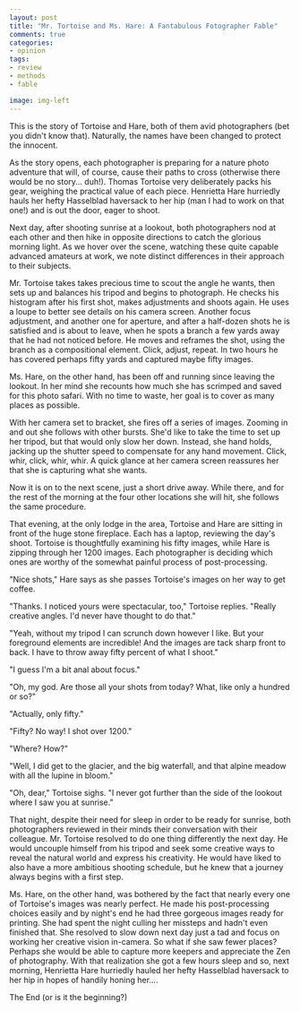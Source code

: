 ```yaml
---
layout: post
title: "Mr. Tortoise and Ms. Hare: A Fantabulous Fotographer Fable"
comments: true
categories:
- opinion
tags:
- review
- methods
- fable

image: img-left
---
```


This is the story of Tortoise and Hare, both of them avid photographers (bet you didn't know that). Naturally, the names have been changed to protect the innocent.

As the story opens, each photographer is preparing for a nature photo adventure that will, of course, cause their paths to cross (otherwise there would be no story... duh!). Thomas Tortoise very deliberately packs his gear, weighing the practical value of each piece. Henrietta Hare hurriedly hauls her hefty Hasselblad haversack to her hip (man I had to work on that one!) and is out the door, eager to shoot. 

<!--more-->

Next day, after shooting sunrise at a lookout, both photographers nod at each other and then hike in opposite directions to catch the glorious morning light. As we hover over the scene, watching these quite capable advanced amateurs at work, we note distinct differences in their approach to their subjects.

Mr. Tortoise takes takes precious time to scout the angle he wants, then sets up and balances his tripod and begins to photograph. He checks his histogram after his first shot, makes adjustments and shoots again. He uses a loupe to better see details on his camera screen. Another focus adjustment, and another one for aperture, and after a half-dozen shots he is satisfied and is about to leave, when he spots a branch a few yards away that he had not noticed before. He moves and reframes the shot, using the branch as a compositional element. Click, adjust, repeat. In two hours he has covered perhaps fifty yards and captured maybe fifty images. 

Ms. Hare, on the other hand, has been off and running since leaving the lookout. In her mind she recounts how much she has scrimped and saved for this photo safari. With no time to waste, her goal is to cover as many places as possible. 

With her camera set to bracket, she fires off a series of images. Zooming in and out she follows with other bursts. She'd like to take the time to set up her tripod, but that would only slow her down. Instead, she hand holds, jacking up the shutter speed to compensate for any hand movement. Click, whir, click, whir, whir. A quick glance at her camera screen reassures her that she is capturing what she wants. 

Now it is on to the next scene, just a short drive away. While there, and for the rest of the morning at the four other locations she will hit, she follows the same procedure. 

That evening, at the only lodge in the area, Tortoise and Hare are sitting in front of the huge stone fireplace. Each has a laptop, reviewing the day's shoot. Tortoise is thoughtfully examining his fifty images, while Hare is zipping through her 1200 images. Each photographer is deciding which ones are worthy of the somewhat painful process of post-processing. 

"Nice shots," Hare says as she passes Tortoise's images on her way to get coffee. 

"Thanks. I noticed yours were spectacular, too," Tortoise replies.  "Really creative angles. I'd never have thought to do that."

"Yeah, without my tripod I can scrunch down however I like. But your foreground elements are incredible! And the images are tack sharp front to back. I have to throw away fifty percent of what I shoot."

"I guess I'm a bit anal about focus."

"Oh, my god. Are those all your shots from today? What, like only a hundred or so?"

"Actually, only fifty."

"Fifty? No way! I shot over 1200." 

"Where? How?"

"Well, I did get to the glacier, and the big waterfall, and that alpine meadow with all the lupine in bloom."

"Oh, dear," Tortoise sighs. "I never got further than the side of the lookout where I saw you at sunrise."

That night, despite their need for sleep in order to be ready for sunrise, both photographers reviewed in their minds their conversation with their colleague. Mr. Tortoise resolved to do one thing differently the next day. He would uncouple himself from his tripod and seek some creative ways to reveal the natural world and express his creativity. He would have liked to also have a more ambitious shooting schedule, but he knew that a journey always begins with a first step.

Ms. Hare, on the other hand, was bothered by the fact that nearly every one of Tortoise's images was nearly perfect. He made his post-processing choices easily and by night's end he had three gorgeous images ready for printing. She had spent the night culling her missteps and hadn't even finished that. She resolved to slow down next day just a tad and focus on working her creative vision in-camera. So what if she saw fewer places? Perhaps she would be able to capture more keepers and appreciate the Zen of photography. With that realization she got a few hours sleep and so, next morning, Henrietta Hare hurriedly hauled her hefty Hasselblad haversack to her hip in hopes of handily honing her....

The End (or is it the beginning?)

 
